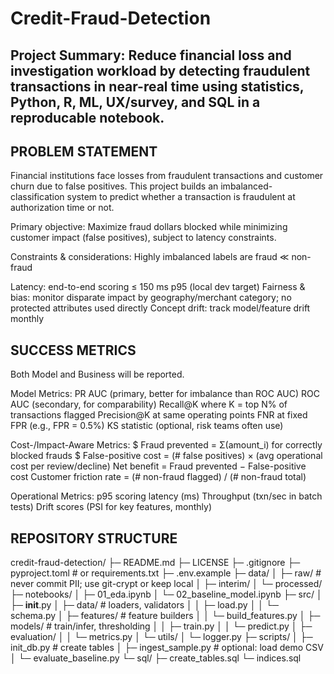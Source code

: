 # Credit-Fraud-Detection
## Project Summary: Reduce financial loss and investigation workload by detecting fraudulent transactions in near-real time using statistics, Python, R, ML, UX/survey, and SQL in a reproducable notebook.

## PROBLEM STATEMENT
Financial institutions face losses from fraudulent transactions and customer churn due to false positives. This project builds an imbalanced-classification system to predict whether a transaction is fraudulent at authorization time or not.

Primary objective:
Maximize fraud dollars blocked while minimizing customer impact (false positives), subject to latency constraints.

Constraints & considerations:
Highly imbalanced labels are fraud ≪ non-fraud

Latency: end-to-end scoring ≤ 150 ms p95 (local dev target)
Fairness & bias: monitor disparate impact by geography/merchant category; no protected attributes used directly
Concept drift: track model/feature drift monthly

## SUCCESS METRICS
Both Model and Business will be reported.

Model Metrics:
PR AUC (primary, better for imbalance than ROC AUC)
ROC AUC (secondary, for comparability)
Recall@K where K = top N% of transactions flagged
Precision@K at same operating points
FNR at fixed FPR (e.g., FPR = 0.5%)
KS statistic (optional, risk teams often use)

Cost-/Impact-Aware Metrics:
$ Fraud prevented = Σ(amount_i) for correctly blocked frauds
$ False-positive cost = (# false positives) × (avg operational cost per review/decline)
Net benefit = Fraud prevented − False-positive cost
Customer friction rate = (# non-fraud flagged) / (# non-fraud total)

Operational Metrics:
p95 scoring latency (ms)
Throughput (txn/sec in batch tests)
Drift scores (PSI for key features, monthly)

## REPOSITORY STRUCTURE
credit-fraud-detection/
├─ README.md
├─ LICENSE
├─ .gitignore
├─ pyproject.toml              # or requirements.txt
├─ .env.example
├─ data/
│  ├─ raw/                     # never commit PII; use git-crypt or keep local
│  ├─ interim/
│  └─ processed/
├─ notebooks/
│  ├─ 01_eda.ipynb
│  └─ 02_baseline_model.ipynb
├─ src/
│  ├─ __init__.py
│  ├─ data/                    # loaders, validators
│  │  ├─ load.py
│  │  └─ schema.py
│  ├─ features/                # feature builders
│  │  └─ build_features.py
│  ├─ models/                  # train/infer, thresholding
│  │  ├─ train.py
│  │  └─ predict.py
│  ├─ evaluation/
│  │  └─ metrics.py
│  └─ utils/
│     └─ logger.py
├─ scripts/
│  ├─ init_db.py               # create tables
│  ├─ ingest_sample.py         # optional: load demo CSV
│  └─ evaluate_baseline.py
└─ sql/
   ├─ create_tables.sql
   └─ indices.sql
